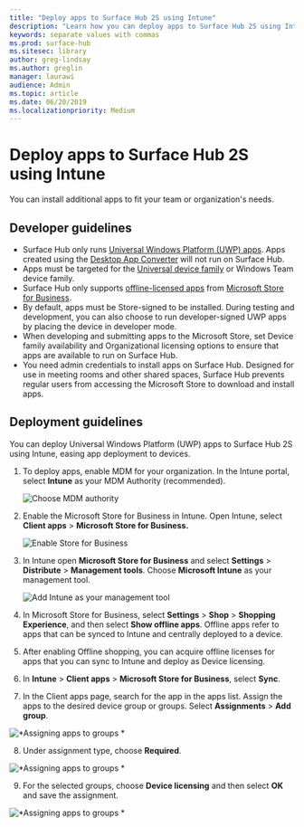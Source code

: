 ```yaml
---
title: "Deploy apps to Surface Hub 2S using Intune"
description: "Learn how you can deploy apps to Surface Hub 2S using Intune."
keywords: separate values with commas
ms.prod: surface-hub
ms.sitesec: library
author: greg-lindsay
ms.author: greglin
manager: laurawi
audience: Admin
ms.topic: article
ms.date: 06/20/2019
ms.localizationpriority: Medium
---
```


# Deploy apps to Surface Hub 2S using Intune

You can install additional apps to fit your team or organization's needs.

## Developer guidelines

- Surface Hub only runs [Universal Windows Platform (UWP) apps](https://msdn.microsoft.com/windows/uwp/get-started/whats-a-uwp). Apps created using the [Desktop App Converter](https://docs.microsoft.com/windows/uwp/porting/desktop-to-uwp-run-desktop-app-converter) will not run on Surface Hub.
- Apps must be targeted for the [Universal device family](https://msdn.microsoft.com/library/windows/apps/dn894631) or Windows Team device family.
- Surface Hub only supports [offline-licensed apps](https://docs.microsoft.com/microsoft-store/distribute-offline-apps) from [Microsoft Store for Business](https://businessstore.microsoft.com/store).
- By default, apps must be Store-signed to be installed. During testing and development, you can also choose to run developer-signed UWP apps by placing the device in developer mode.
- When developing and submitting apps to the Microsoft Store, set Device family availability and Organizational licensing options to ensure that apps are available to run on Surface Hub.
- You need admin credentials to install apps on Surface Hub. Designed for use in meeting rooms and other shared spaces, Surface Hub prevents regular users from accessing the Microsoft Store to download and install apps.

## Deployment guidelines

You can deploy Universal Windows Platform (UWP) apps to Surface Hub 2S using Intune, easing app deployment to devices.

1. To deploy apps, enable MDM for your organization. In the Intune portal, select **Intune** as your MDM Authority (recommended). <br>

    ![Choose MDM authority](images/sh2-set-intune5.png)

2. Enable the Microsoft Store for Business in Intune. Open Intune, select **Client apps** > **Microsoft Store for Business.** <br>

    ![Enable Store for Business](images/sh2-deploy-apps-sync.png)

3. In Intune open **Microsoft Store for Business** and select **Settings** > **Distribute** > **Management tools**. Choose **Microsoft Intune** as your management tool. <br>

    ![Add Intune as your management tool](images/sh2-set-intune8.png)

4. In Microsoft Store for Business, select **Settings** > **Shop** > **Shopping Experience**, and then select **Show offline apps**. Offline apps refer to apps that can be synced to Intune and centrally deployed to a device.
5. After enabling Offline shopping, you can acquire offline licenses for apps that you can sync to Intune and deploy as Device licensing.
6. In **Intune** > **Client apps** > **Microsoft Store for Business**, select **Sync**.
7. In the Client apps page, search for the app in the apps list. Assign the apps to the desired device group or groups. Select **Assignments** > **Add group**. <br>

![*Assigning apps to groups *](images/sh2-assign-group.png) <br>

8. Under assignment type, choose **Required**. <br>

![*Assigning apps to groups *](images/sh2-add-group.png) <br>

9. For the selected groups, choose **Device licensing** and then select **OK** and save the assignment. <br>
 
![*Assigning apps to groups *](images/sh2-apps-assign.png)
